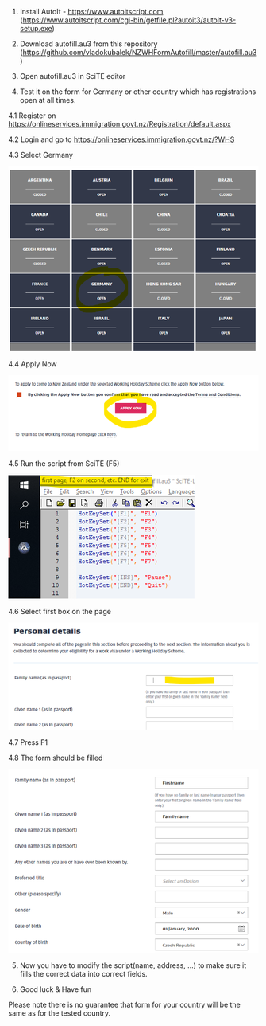 1. Install AutoIt - https://www.autoitscript.com (https://www.autoitscript.com/cgi-bin/getfile.pl?autoit3/autoit-v3-setup.exe)

2. Download autofill.au3 from this repository (https://github.com/vladokubalek/NZWHFormAutofill/master/autofill.au3)

3. Open autofill.au3 in SciTE editor

4. Test it on the form for Germany or other country which has registrations open at all times.

4.1 Register on https://onlineservices.immigration.govt.nz/Registration/default.aspx

4.2 Login and go to https://onlineservices.immigration.govt.nz/?WHS 

4.3 Select Germany

![](https://github.com/vladokubalek/NZWHFormAutofill/blob/master/resources/country.png)

4.4 Apply Now

![](https://github.com/vladokubalek/NZWHFormAutofill/blob/master/resources/apply.png)

4.5 Run the script from SciTE (F5)

![](https://github.com/vladokubalek/NZWHFormAutofill/blob/master/resources/runscript.png)

4.6 Select first box on the page

![](https://github.com/vladokubalek/NZWHFormAutofill/blob/master/resources/cursor.png)

4.7 Press F1

4.8 The form should be filled

![](https://github.com/vladokubalek/NZWHFormAutofill/blob/master/resources/filled.png)

5. Now you have to modify the script(name, address, ...) to make sure it fills the correct data into correct fields.

6. Good luck & Have fun

Please note there is no guarantee that form for your country will be the same as for the tested country.
